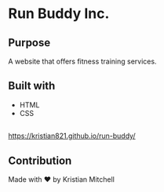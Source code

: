 # Run Buddy Inc.

## Purpose
A website that offers fitness training services.

## Built with
* HTML
* CSS

##
https://kristian821.github.io/run-buddy/

## Contribution
Made with ❤ by Kristian Mitchell
